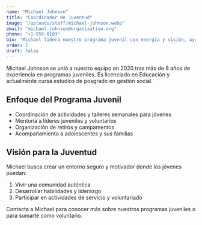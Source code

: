 ```yaml
---
name: "Michael Johnson"
title: "Coordinador de Juventud"
image: "/uploads/staff/michael-johnson.webp"
email: "michael.johnson@organization.org"
phone: "+1-555-0103"
bio: "Michael lidera nuestro programa juvenil con energía y visión, ayudando a los jóvenes a descubrir su potencial y fortalecer su desarrollo personal."
order: 3
draft: false
---
```


Michael Johnson se unió a nuestro equipo en 2020 tras más de 8 años de experiencia en programas juveniles. Es licenciado en Educación y actualmente cursa estudios de posgrado en gestión social.

## Enfoque del Programa Juvenil

- Coordinación de actividades y talleres semanales para jóvenes
- Mentoría a líderes juveniles y voluntarios
- Organización de retiros y campamentos
- Acompañamiento a adolescentes y sus familias

## Visión para la Juventud

Michael busca crear un entorno seguro y motivador donde los jóvenes puedan:

1. Vivir una comunidad auténtica
2. Desarrollar habilidades y liderazgo
3. Participar en actividades de servicio y voluntariado

Contacta a Michael para conocer más sobre nuestros programas juveniles o para sumarte como voluntario.